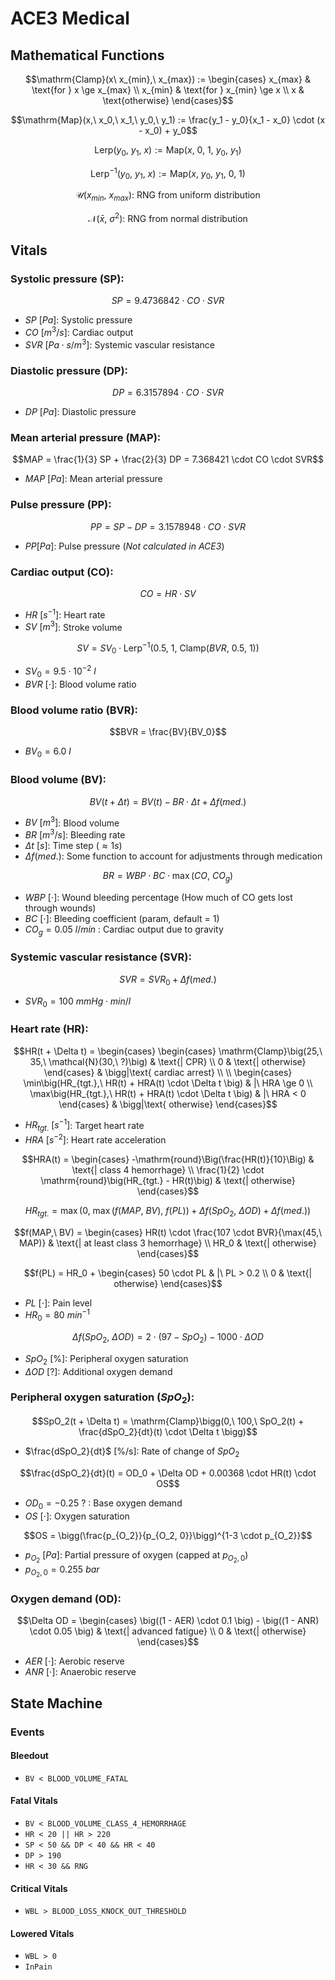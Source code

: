 # ACE3 Medical
## Mathematical Functions

$$\mathrm{Clamp}(x\ x_{min},\ x_{max}) :=
\begin{cases}
    x_{max} & \text{for } x \ge x_{max} \\
    x_{min} & \text{for } x_{min} \ge x \\
    x & \text{otherwise}
\end{cases}$$

$$\mathrm{Map}(x,\ x_0,\ x_1,\ y_0,\ y_1) := \frac{y_1 - y_0}{x_1 - x_0} \cdot (x - x_0) + y_0$$

$$\mathrm{Lerp}(y_0,\ y_1,\ x) := \mathrm{Map}(x,\ 0,\ 1,\ y_0,\ y_1)$$

$$\mathrm{Lerp}^{-1}(y_0,\ y_1,\ x) := \mathrm{Map}(x,\ y_0,\ y_1,\ 0,\ 1)$$

$$\mathcal{U}(x_{min},\ x_{max}) \text{: RNG from uniform distribution}$$

$$\mathcal{N}(\bar{x},\ \sigma^2) \text{: RNG from normal distribution}$$

## Vitals
### Systolic pressure (SP):

$$SP = 9.4736842 \cdot CO \cdot SVR$$

- $SP\ [Pa]$: Systolic pressure
- $CO\ [m^3/s]$: Cardiac output
- $SVR\ [Pa \cdot s/m^3]$: Systemic vascular resistance

### Diastolic pressure (DP):

$$DP = 6.3157894 \cdot CO \cdot SVR$$

- $DP\ [Pa]$: Diastolic pressure

### Mean arterial pressure (MAP):

$$MAP = \frac{1}{3} SP + \frac{2}{3} DP = 7.368421 \cdot CO \cdot SVR$$

- $MAP\ [Pa]$: Mean arterial pressure

### Pulse pressure (PP):

$$PP = SP - DP = 3.1578948 \cdot CO \cdot SVR$$

- $PP [Pa]$: Pulse pressure (_Not calculated in ACE3_)

### Cardiac output (CO):

$$CO = HR \cdot SV$$

- $HR\ [s^{-1}]$: Heart rate
- $SV\ [m^3]$: Stroke volume

$$SV = SV_0 \cdot \mathrm{Lerp}^{-1}\Big(0.5,\ 1,\ \mathrm{Clamp}\big(BVR,\ 0.5,\ 1\big)\Big)$$

- $SV_0 = 9.5 \cdot 10^{-2}\ l$
- $BVR\ [\cdot]$: Blood volume ratio

### Blood volume ratio (BVR):

$$BVR = \frac{BV}{BV_0}$$

- $BV_0 = 6.0\ l$

### Blood volume (BV):

$$BV(t + \Delta t) = BV(t) - BR \cdot \Delta t + \Delta f(med.)$$

- $BV\ [m^3]$: Blood volume
- $BR\ [m^3/s]$: Bleeding rate
- $\Delta t\ [s]$: Time step ($\approx 1 s$)
- $\Delta f(med.)$: Some function to account for adjustments through medication

$$BR = WBP \cdot BC \cdot \max(CO,\ CO_{g})$$

- $WBP\ [\cdot]$: Wound bleeding percentage (How much of CO gets lost through wounds)
- $BC\ [\cdot]$: Bleeding coefficient (param, default = 1)
- $CO_{g} = 0.05\ l/min$ : Cardiac output due to gravity

### Systemic vascular resistance (SVR):

$$SVR = SVR_0 + \Delta f(med.)$$

- $SVR_0 = 100\ mmHg \cdot min / l$

### Heart rate (HR):

$$HR(t + \Delta t) =
\begin{cases}
    \begin{cases}
        \mathrm{Clamp}\big(25,\ 35,\ \mathcal{N}(30,\ ?)\big) & \text{| CPR} \\
        0 & \text{| otherwise}
    \end{cases} & \bigg|\text{ cardiac arrest} \\
    \\
    \begin{cases}
        \min\big(HR_{tgt.},\ HR(t) + HRA(t) \cdot \Delta t \big) & |\ HRA \ge 0 \\
        \max\big(HR_{tgt.},\ HR(t) + HRA(t) \cdot \Delta t \big) & |\ HRA < 0
    \end{cases} & \bigg|\text{ otherwise}
\end{cases}$$

- $HR_{tgt.}\ [s^{-1}]$: Target heart rate
- $HRA\ [s^{-2}]$: Heart rate acceleration

$$HRA(t) =
\begin{cases}
    -\mathrm{round}\Big(\frac{HR(t)}{10}\Big) & \text{| class 4 hemorrhage} \\
    \frac{1}{2} \cdot \mathrm{round}\big(HR_{tgt.} - HR(t)\big) & \text{| otherwise}
\end{cases}$$

$$HR_{tgt.} = \max\Big(0,\ \max\big(f(MAP,\ BV),\ f(PL)\big) + \Delta f(SpO_2,\ \Delta OD) + \Delta f(med.)\Big)$$

$$f(MAP,\ BV) =
\begin{cases}
    HR(t) \cdot \frac{107 \cdot BVR}{\max(45,\ MAP)} & \text{| at least class 3 hemorrhage} \\
    HR_0 & \text{| otherwise}
\end{cases}$$

$$f(PL) = HR_0 +
\begin{cases}
    50 \cdot PL & |\ PL > 0.2 \\
    0 & \text{| otherwise}
\end{cases}$$

- $PL\ [\cdot]$: Pain level
- $HR_0 = 80\ min^{-1}$

$$\Delta f(SpO_2,\ \Delta OD) = 2 \cdot \big(97 - SpO_2\big) - 1000 \cdot \Delta OD$$

- $SpO_2$ [%]: Peripheral oxygen saturation
- $\Delta OD\ [?]$: Additional oxygen demand

### Peripheral oxygen saturation ($SpO_2$):

$$SpO_2(t + \Delta t) = \mathrm{Clamp}\bigg(0,\ 100,\ SpO_2(t) + \frac{dSpO_2}{dt}(t) \cdot \Delta t \bigg)$$

- $\frac{dSpO_2}{dt}$ [%/s]: Rate of change of $SpO_2$

$$\frac{dSpO_2}{dt}(t) = OD_0 + \Delta OD + 0.00368 \cdot HR(t) \cdot OS$$

- $OD_0 = -0.25\ ?$ : Base oxygen demand
- $OS\ [\cdot]$: Oxygen saturation

$$OS = \bigg(\frac{p_{O_2}}{p_{O_2, 0}}\bigg)^{1-3 \cdot p_{O_2}}$$

- $p_{O_2}\ [Pa]$: Partial pressure of oxygen (capped at $p_{O_2, 0}$)
- $p_{O_2, 0} = 0.255\ bar$

### Oxygen demand (OD):

$$\Delta OD =
\begin{cases}
    \big((1 - AER) \cdot 0.1 \big) - \big((1 - ANR) \cdot 0.05 \big) & \text{| advanced fatigue} \\
    0 & \text{| otherwise}
\end{cases}$$

- $AER\ [\cdot]$: Aerobic reserve
- $ANR\ [\cdot]$: Anaerobic reserve

## State Machine
### Events
#### Bleedout

- `BV < BLOOD_VOLUME_FATAL`

#### Fatal Vitals

- `BV < BLOOD_VOLUME_CLASS_4_HEMORRHAGE`
- `HR < 20 || HR > 220`
- `SP < 50 && DP < 40 && HR < 40`
- `DP > 190`
- `HR < 30 && RNG`

#### Critical Vitals

- `WBL > BLOOD_LOSS_KNOCK_OUT_THRESHOLD`

#### Lowered Vitals

- `WBL > 0`
- `InPain`
